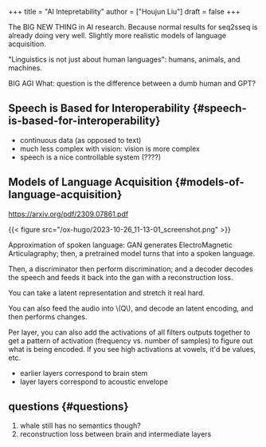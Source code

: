 +++
title = "AI Intepretability"
author = ["Houjun Liu"]
draft = false
+++

The BIG NEW THING in AI research. Because normal results for seq2sseq is already doing very well. Slightly more realistic models of language acquisition.

"Linguistics is not just about human languages": humans, animals, and machines.

BIG AGI What: question is the difference between a dumb human and GPT?


## Speech is Based for Interoperability {#speech-is-based-for-interoperability}

-   continuous data (as opposed to text)
-   much less complex with vision: vision is more complex
-   speech is a nice controllable system (????)


## Models of Language Acquisition {#models-of-language-acquisition}

<https://arxiv.org/pdf/2309.07861.pdf>

{{< figure src="/ox-hugo/2023-10-26_11-13-01_screenshot.png" >}}

Approximation of spoken language: GAN generates ElectroMagnetic Articulagraphy; then, a pretrained model turns that into a spoken language.

Then, a discriminator then perform discrimination; and a decoder decodes the speech and feeds it back into the gan with a reconstruction loss.

You can take a latent representation and stretch it real hard.

You can also feed the audio into \\(Q\\), and decode an latent encoding, and then performs changes.

Per layer, you can also add the activations of all filters outputs together to get a pattern of activation (frequency vs. number of samples) to figure out what is being encoded. If you see high activations at vowels, it'd be values, etc.

-   earlier layers correspond to brain stem
-   layer layers correspond to acoustic envelope


## questions {#questions}

1.  whale still has no semantics though?
2.  reconstruction loss between brain and intermediate layers
